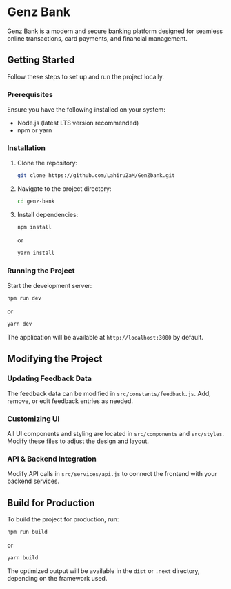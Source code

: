 # Genz Bank

Genz Bank is a modern and secure banking platform designed for seamless online transactions, card payments, and financial management.

## Getting Started

Follow these steps to set up and run the project locally.

### Prerequisites
Ensure you have the following installed on your system:
- Node.js (latest LTS version recommended)
- npm or yarn

### Installation

1. Clone the repository:
   ```sh
   git clone https://github.com/LahiruZaM/GenZbank.git
   ```
2. Navigate to the project directory:
   ```sh
   cd genz-bank
   ```
3. Install dependencies:
   ```sh
   npm install
   ```
   or
   ```sh
   yarn install
   ```

### Running the Project

Start the development server:
   ```sh
   npm run dev
   ```
   or
   ```sh
   yarn dev
   ```

The application will be available at `http://localhost:3000` by default.

## Modifying the Project

### Updating Feedback Data
The feedback data can be modified in `src/constants/feedback.js`. Add, remove, or edit feedback entries as needed.

### Customizing UI
All UI components and styling are located in `src/components` and `src/styles`. Modify these files to adjust the design and layout.

### API & Backend Integration
Modify API calls in `src/services/api.js` to connect the frontend with your backend services.

## Build for Production
To build the project for production, run:
   ```sh
   npm run build
   ```
   or
   ```sh
   yarn build
   ```
The optimized output will be available in the `dist` or `.next` directory, depending on the framework used.


